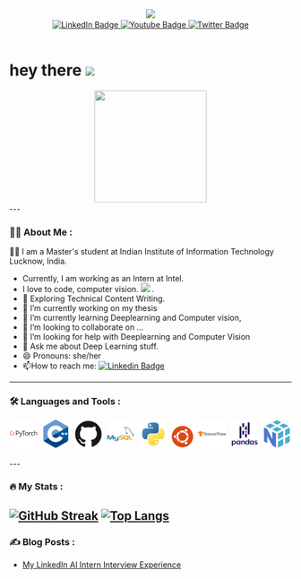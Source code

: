 

<!--
**shivanikush/shivanikush** is a ✨ _special_ ✨ repository because its `README.md` (this file) appears on your GitHub profile.

Here are some ideas to get you started:

- 🔭 I’m currently working on my Thesis...
- 🌱 I’m currently learning Computer Vision ...
- 👯 I’m looking to collaborate on ...
- 🤔 I’m looking for help with Deeplearning and Computer Vision...
- 💬 Ask me about Deep Learning...
- 📫 How to reach me: ...
- 😄 Pronouns: ...
- ⚡ Fun fact: ...
-->

<div id="header" align="center">
 
  <img src="https://media.giphy.com/media/NgurY1o4z080Jfoyzw/giphy.gif" width="150"/>
  <div id="badges">
  <a href="https://www.linkedin.com/in/shivani-kushwaha-9a80ba122/">
    <img src="https://img.shields.io/badge/LinkedIn-blue?style=for-the-badge&logo=linkedin&logoColor=white" alt="LinkedIn Badge"/>
  </a>
  <a href="https://www.youtube.com/channel/UC-CSI9Us79LWIJK0xAzgZZg">
    <img src="https://img.shields.io/youtube/channel/subscribers/UC-CSI9Us79LWIJK0xAzgZZg?style=social" alt="Youtube Badge"/>
  </a>
  <a href="https://twitter.com/Shivani37929339">
    <img src="https://img.shields.io/badge/Twitter-blue?style=for-the-badge&logo=twitter&logoColor=white" alt="Twitter Badge"/>
  </a>
</div>
  <div id = "badges">
<img src="https://komarev.com/ghpvc/?username=shivanikush&style=flat-square&color=orange" alt=""/>
</div>
</div>
<h1>
  hey there
  <img src="https://media.giphy.com/media/hvRJCLFzcasrR4ia7z/giphy.gif" width="30px"/>
</h1>


<div align="center">
  <img src="https://media.giphy.com/media/ESVq9aLP2tUv3DxAwU/giphy.gif" width="200" height="200"/>
</div>
---

### :woman_technologist: About Me : 
:woman_student: I am a Master's student at Indian Institute of Information Technology Lucknow, India.
- Currently, I am working as an Intern at Intel. 
- I love to code, computer vision.
 <img src="https://media.giphy.com/media/WUlplcMpOCEmTGBtBW/giphy.gif" width="30"> .
- :seedling: Exploring Technical Content Writing.
- 🔭 I’m currently working on my thesis
- 🌱 I’m currently learning Deeplearning and Computer vision,
- 👯 I’m looking to collaborate on ...
- 🤔 I’m looking for help with Deeplearning and Computer Vision
- 💬 Ask me about Deep Learning stuff.
- 😄 Pronouns: she/her
- :mailbox:How to reach me: [![Linkedin Badge](https://img.shields.io/badge/-kakbar-blue?style=flat&logo=Linkedin&logoColor=white)](https://www.linkedin.com/in/shivani-kushwaha-9a80ba122/)
---

### :hammer_and_wrench: Languages and Tools :
<div>
  <img src ="https://github.com/devicons/devicon/blob/master/icons/pytorch/pytorch-original-wordmark.svg" title ="PyTorch" alt="PyTorch" width = "50" height = "50" />&nbsp;
  <img src="https://github.com/devicons/devicon/blob/master/icons/cplusplus/cplusplus-original.svg" title="cplusplus" alt="cplusplus" width="50" height="50"/>&nbsp;
  <img src = "https://github.com/devicons/devicon/blob/master/icons/github/github-original.svg" title = "github" alt = "github" witdth ="50" height = "50"/>&nbsp;
  <img src = "https://github.com/devicons/devicon/blob/master/icons/mysql/mysql-original-wordmark.svg" title = "mySQL" alt = "mySQL" witdth ="50" height = "50"/>&nbsp;
  <img src = "https://github.com/devicons/devicon/blob/master/icons/python/python-original.svg" title ="python" alt = "python" width = "50" height ="50"/>&nbsp;
  <img src = "https://github.com/devicons/devicon/blob/master/icons/ubuntu/ubuntu-plain.svg" title="ubuntu" alt ="ubuntu" width ="40" height ="40"/>&nbsp;
  <img src = "https://github.com/devicons/devicon/blob/master/icons/tensorflow/tensorflow-original-wordmark.svg" title="tensorflow" alt="tensorflow" width="50" height="50"/>&nbsp;
 <img src = "https://github.com/devicons/devicon/blob/master/icons/pandas/pandas-original-wordmark.svg" title="pandas" alt="pandas" width="50" height="50"/>&nbsp;
 <img src = "https://github.com/devicons/devicon/blob/master/icons/numpy/numpy-original.svg" title="Numpy" alt="Numpy" width="50" height="50"/>&nbsp;
 
 
 
 
 </div>
 ---

### :fire: My Stats :
[![GitHub Streak](https://github-readme-streak-stats.herokuapp.com/?user=shivanikush)](https://git.io/streak-stats)
[![Top Langs](https://github-readme-stats.vercel.app/api/top-langs/?username=shivanikush&layout=compact&theme=vision-friendly-dark)](https://github.com/anuraghazra/github-readme-stats)
 ---

### :writing_hand: Blog Posts :
<!-- BLOG-POST-LIST:START -->
- [My LinkedIn AI Intern Interview Experience](https://medium.com/@codernoname/my-linkedin-ai-intern-interview-experience-2d8fcc98bb89)
<!-- BLOG-POST-LIST:END -->
